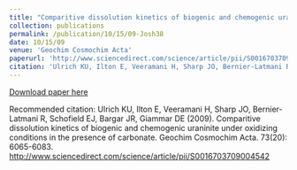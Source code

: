 ```yaml
---
title: "Comparitive dissolution kinetics of biogenic and chemogenic uraninite under oxidizing conditions in the presence of carbonate"
collection: publications
permalink: /publication/10/15/09-Josh38
date: 10/15/09
venue: 'Geochim Cosmochim Acta'
paperurl: 'http://www.sciencedirect.com/science/article/pii/S0016703709004542'
citation: 'Ulrich KU, Ilton E, Veeramani H, Sharp JO, Bernier-Latmani R, Schofield EJ, Bargar JR, Giammar DE (2009). Comparitive dissolution kinetics of biogenic and chemogenic uraninite under oxidizing conditions in the presence of carbonate. Geochim Cosmochim Acta. 73(20): 6065-6083. http://www.sciencedirect.com/science/article/pii/S0016703709004542'
---
```


<a href='http://www.sciencedirect.com/science/article/pii/S0016703709004542'>Download paper here</a>

Recommended citation: Ulrich KU, Ilton E, Veeramani H, Sharp JO, Bernier-Latmani R, Schofield EJ, Bargar JR, Giammar DE (2009). Comparitive dissolution kinetics of biogenic and chemogenic uraninite under oxidizing conditions in the presence of carbonate. Geochim Cosmochim Acta. 73(20): 6065-6083. http://www.sciencedirect.com/science/article/pii/S0016703709004542